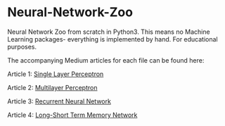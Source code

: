 # Neural-Network-Zoo
Neural Network Zoo from scratch in Python3. 
This means no Machine Learning packages- everything is implemented by hand.
For educational purposes.

The accompanying Medium articles for each file can be found here:

Article 1: [Single Layer Perceptron][a]

Article 2: [Multilayer Perceptron][b]

Article 3: [Recurrent Neural Network][c]

Article 4: [Long-Short Term Memory Network][c]

[a]: https://medium.com/mlearning-ai/building-a-neural-network-zoo-from-scratch-the-perceptron-335759f48089
[b]: https://medium.com/mlearning-ai/building-a-neural-network-zoo-from-scratch-feed-forward-neural-networks-f754cc88eca2
[c]: https://medium.com/mlearning-ai/building-a-neural-network-zoo-from-scratch-the-recurrent-neural-network-9357b43e113c
[d]: https://medium.com/mlearning-ai/building-a-neural-network-zoo-from-scratch-the-long-short-term-memory-network-1cec5cf31b7
